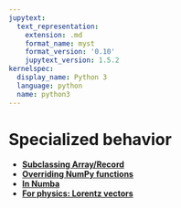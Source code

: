 ```yaml
---
jupytext:
  text_representation:
    extension: .md
    format_name: myst
    format_version: '0.10'
    jupytext_version: 1.5.2
kernelspec:
  display_name: Python 3
  language: python
  name: python3
---
```


Specialized behavior
====================

   * **[Subclassing Array/Record](how-to-specialize-subclass)**
   * **[Overriding NumPy functions](how-to-specialize-override-numpy)**
   * **[In Numba](how-to-specialize-in-numba)**
   * **[For physics: Lorentz vectors](how-to-specialize-lorentz)**
